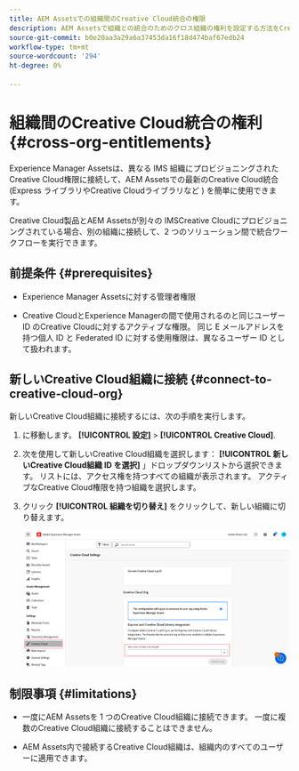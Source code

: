 ```yaml
---
title: AEM Assetsでの組織間のCreative Cloud統合の権限
description: AEM Assetsで組織との統合のためのクロス組織の権利を設定する方法をCreative Cloudします。 AEM Assetsでの最新のCreative Cloud統合 (Express やCreative Cloudライブラリなど ) を簡単に使用できるように、別の IMS 組織にプロビジョニングされたCreative Cloud権限に接続します。
source-git-commit: b0e20aa3a29a6a37453da16f18d474baf67edb24
workflow-type: tm+mt
source-wordcount: '294'
ht-degree: 0%

---
```


# 組織間のCreative Cloud統合の権利  {#cross-org-entitlements}

Experience Manager Assetsは、異なる IMS 組織にプロビジョニングされたCreative Cloud権限に接続して、AEM Assetsでの最新のCreative Cloud統合 (Express ライブラリやCreative Cloudライブラリなど ) を簡単に使用できます。

Creative Cloud製品とAEM Assetsが別々の IMSCreative Cloudにプロビジョニングされている場合、別の組織に接続して、2 つのソリューション間で統合ワークフローを実行できます。

## 前提条件 {#prerequisites}

* Experience Manager Assetsに対する管理者権限

* Creative CloudとExperience Managerの間で使用されるのと同じユーザー ID のCreative Cloudに対するアクティブな権限。 同じ E メールアドレスを持つ個人 ID と Federated ID に対する使用権限は、異なるユーザー ID として扱われます。

## 新しいCreative Cloud組織に接続 {#connect-to-creative-cloud-org}

新しいCreative Cloud組織に接続するには、次の手順を実行します。

1. に移動します。 **[!UICONTROL 設定]** > **[!UICONTROL Creative Cloud]**.

1. 次を使用して新しいCreative Cloud組織を選択します： **[!UICONTROL 新しいCreative Cloud組織 ID を選択]** 」ドロップダウンリストから選択できます。 リストには、アクセス権を持つすべての組織が表示されます。 アクティブなCreative Cloud権限を持つ組織を選択します。

1. クリック **[!UICONTROL 組織を切り替え]** をクリックして、新しい組織に切り替えます。

   ![組織をまたぐ権利](assets/cross-org-entitlements.png)

## 制限事項 {#limitations}

* 一度にAEM Assetsを 1 つのCreative Cloud組織に接続できます。 一度に複数のCreative Cloud組織に接続することはできません。

* AEM Assets内で接続するCreative Cloud組織は、組織内のすべてのユーザーに適用できます。

